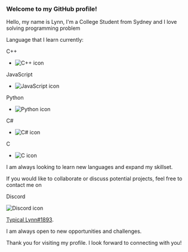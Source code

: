 ### Welcome to my GitHub profile!

Hello, my name is Lynn, I'm a College Student from Sydney and I love solving programming problem


Language that I learn currently:

C++
- ![C++ icon](https://img.icons8.com/color/48/000000/c-plus-plus-logo.png)

JavaScript
- ![JavaScript icon](https://img.icons8.com/color/48/000000/javascript.png)


Python
- ![Python icon](https://img.icons8.com/color/48/000000/python.png)

C#
- ![C# icon](https://img.icons8.com/color/48/000000/c-sharp-logo.png)

C
- ![C icon](https://img.icons8.com/color/48/000000/c-programming.png)

I am always looking to learn new languages and expand my skillset.

If you would like to collaborate or discuss potential projects, feel free to contact me on 

Discord 

![Discord icon](https://img.icons8.com/color/48/000000/discord-logo.png) 

[Typical Lynn#1893](https://discordapp.com/). 

I am always open to new opportunities and challenges.

Thank you for visiting my profile. I look forward to connecting with you!


